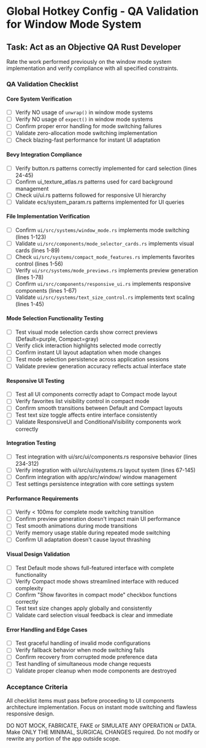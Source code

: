 # Global Hotkey Config - QA Validation for Window Mode System

## Task: Act as an Objective QA Rust Developer

Rate the work performed previously on the window mode system implementation and verify compliance with all specified constraints.

### QA Validation Checklist

#### Core System Verification  
- [ ] Verify NO usage of `unwrap()` in window mode systems
- [ ] Verify NO usage of `expect()` in window mode systems
- [ ] Confirm proper error handling for mode switching failures
- [ ] Validate zero-allocation mode switching implementation
- [ ] Check blazing-fast performance for instant UI adaptation

#### Bevy Integration Compliance
- [ ] Verify button.rs patterns correctly implemented for card selection (lines 24-45)
- [ ] Confirm ui_texture_atlas.rs patterns used for card background management
- [ ] Check ui/ui.rs patterns followed for responsive UI hierarchy
- [ ] Validate ecs/system_param.rs patterns implemented for UI queries

#### File Implementation Verification
- [ ] Confirm `ui/src/systems/window_mode.rs` implements mode switching (lines 1-123)
- [ ] Validate `ui/src/components/mode_selector_cards.rs` implements visual cards (lines 1-89)
- [ ] Check `ui/src/systems/compact_mode_features.rs` implements favorites control (lines 1-56)
- [ ] Verify `ui/src/systems/mode_previews.rs` implements preview generation (lines 1-78)
- [ ] Confirm `ui/src/components/responsive_ui.rs` implements responsive components (lines 1-67)
- [ ] Validate `ui/src/systems/text_size_control.rs` implements text scaling (lines 1-45)

#### Mode Selection Functionality Testing
- [ ] Test visual mode selection cards show correct previews (Default=purple, Compact=gray)
- [ ] Verify click interaction highlights selected mode correctly
- [ ] Confirm instant UI layout adaptation when mode changes
- [ ] Test mode selection persistence across application sessions
- [ ] Validate preview generation accuracy reflects actual interface state

#### Responsive UI Testing
- [ ] Test all UI components correctly adapt to Compact mode layout
- [ ] Verify favorites list visibility control in compact mode
- [ ] Confirm smooth transitions between Default and Compact layouts
- [ ] Test text size toggle affects entire interface consistently
- [ ] Validate ResponsiveUI and ConditionalVisibility components work correctly

#### Integration Testing
- [ ] Test integration with ui/src/ui/components.rs responsive behavior (lines 234-312)
- [ ] Verify integration with ui/src/ui/systems.rs layout system (lines 67-145)
- [ ] Confirm integration with app/src/window/ window management
- [ ] Test settings persistence integration with core settings system

#### Performance Requirements
- [ ] Verify < 100ms for complete mode switching transition
- [ ] Confirm preview generation doesn't impact main UI performance
- [ ] Test smooth animations during mode transitions
- [ ] Verify memory usage stable during repeated mode switching
- [ ] Confirm UI adaptation doesn't cause layout thrashing

#### Visual Design Validation
- [ ] Test Default mode shows full-featured interface with complete functionality
- [ ] Verify Compact mode shows streamlined interface with reduced complexity
- [ ] Confirm "Show favorites in compact mode" checkbox functions correctly
- [ ] Test text size changes apply globally and consistently
- [ ] Validate card selection visual feedback is clear and immediate

#### Error Handling and Edge Cases
- [ ] Test graceful handling of invalid mode configurations
- [ ] Verify fallback behavior when mode switching fails
- [ ] Confirm recovery from corrupted mode preference data
- [ ] Test handling of simultaneous mode change requests
- [ ] Validate proper cleanup when mode components are destroyed

### Acceptance Criteria
All checklist items must pass before proceeding to UI components architecture implementation. Focus on instant mode switching and flawless responsive design.

DO NOT MOCK, FABRICATE, FAKE or SIMULATE ANY OPERATION or DATA. Make ONLY THE MINIMAL, SURGICAL CHANGES required. Do not modify or rewrite any portion of the app outside scope.